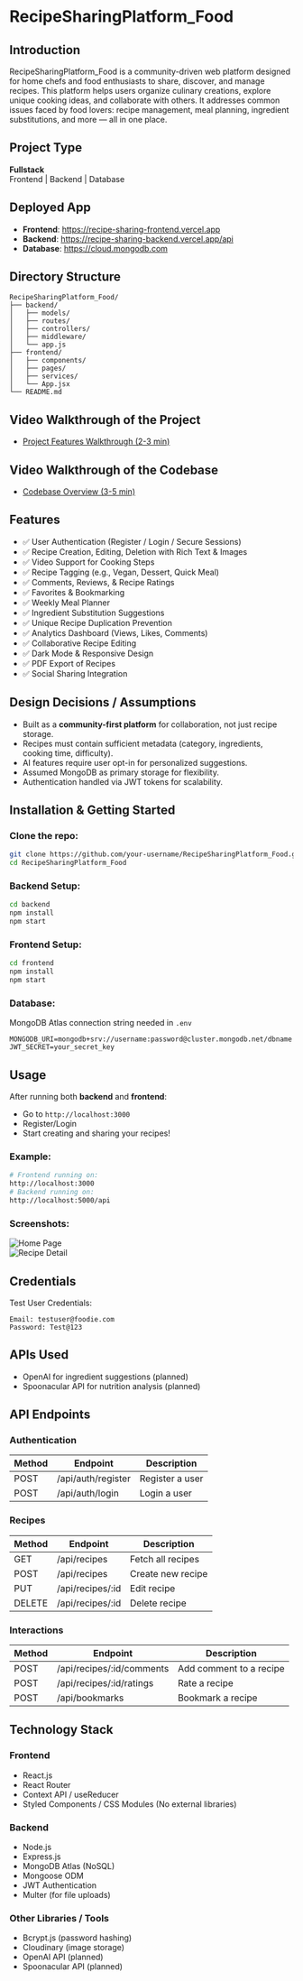 <!-- # React + Vite

This template provides a minimal setup to get React working in Vite with HMR and some ESLint rules.

Currently, two official plugins are available:

- [@vitejs/plugin-react](https://github.com/vitejs/vite-plugin-react/blob/main/packages/plugin-react) uses [Babel](https://babeljs.io/) for Fast Refresh
- [@vitejs/plugin-react-swc](https://github.com/vitejs/vite-plugin-react/blob/main/packages/plugin-react-swc) uses [SWC](https://swc.rs/) for Fast Refresh

## Expanding the ESLint configuration

If you are developing a production application, we recommend using TypeScript with type-aware lint rules enabled. Check out the [TS template](https://github.com/vitejs/vite/tree/main/packages/create-vite/template-react-ts) for information on how to integrate TypeScript and [`typescript-eslint`](https://typescript-eslint.io) in your project. -->










# RecipeSharingPlatform_Food

## Introduction
RecipeSharingPlatform_Food is a community-driven web platform designed for home chefs and food enthusiasts to share, discover, and manage recipes. This platform helps users organize culinary creations, explore unique cooking ideas, and collaborate with others. It addresses common issues faced by food lovers: recipe management, meal planning, ingredient substitutions, and more — all in one place.

## Project Type
**Fullstack**  
Frontend | Backend | Database

## Deployed App
- **Frontend**: https://recipe-sharing-frontend.vercel.app  
- **Backend**: https://recipe-sharing-backend.vercel.app/api  
- **Database**: https://cloud.mongodb.com  

## Directory Structure
```
RecipeSharingPlatform_Food/
├── backend/
│   ├── models/
│   ├── routes/
│   ├── controllers/
│   ├── middleware/
│   └── app.js
├── frontend/
│   ├── components/
│   ├── pages/
│   ├── services/
│   └── App.jsx
└── README.md
```

## Video Walkthrough of the Project
- [Project Features Walkthrough (2-3 min)](https://drive.google.com/xyz)

## Video Walkthrough of the Codebase
- [Codebase Overview (3-5 min)](https://drive.google.com/xyz)

## Features
- ✅ User Authentication (Register / Login / Secure Sessions)
- ✅ Recipe Creation, Editing, Deletion with Rich Text & Images
- ✅ Video Support for Cooking Steps
- ✅ Recipe Tagging (e.g., Vegan, Dessert, Quick Meal)
- ✅ Comments, Reviews, & Recipe Ratings
- ✅ Favorites & Bookmarking
- ✅ Weekly Meal Planner
- ✅ Ingredient Substitution Suggestions
- ✅ Unique Recipe Duplication Prevention
- ✅ Analytics Dashboard (Views, Likes, Comments)
- ✅ Collaborative Recipe Editing
- ✅ Dark Mode & Responsive Design
- ✅ PDF Export of Recipes
- ✅ Social Sharing Integration

## Design Decisions / Assumptions
- Built as a **community-first platform** for collaboration, not just recipe storage.
- Recipes must contain sufficient metadata (category, ingredients, cooking time, difficulty).
- AI features require user opt-in for personalized suggestions.
- Assumed MongoDB as primary storage for flexibility.
- Authentication handled via JWT tokens for scalability.

## Installation & Getting Started

### Clone the repo:
```bash
git clone https://github.com/your-username/RecipeSharingPlatform_Food.git
cd RecipeSharingPlatform_Food
```

### Backend Setup:
```bash
cd backend
npm install
npm start
```

### Frontend Setup:
```bash
cd frontend
npm install
npm start
```

### Database:
MongoDB Atlas connection string needed in `.env`

```env
MONGODB_URI=mongodb+srv://username:password@cluster.mongodb.net/dbname
JWT_SECRET=your_secret_key
```

## Usage
After running both **backend** and **frontend**:

- Go to `http://localhost:3000`
- Register/Login
- Start creating and sharing your recipes!

### Example:
```bash
# Frontend running on:
http://localhost:3000
# Backend running on:
http://localhost:5000/api
```

### Screenshots:
![Home Page](./screenshots/home.png)  
![Recipe Detail](./screenshots/recipe-detail.png)

## Credentials
Test User Credentials:
```
Email: testuser@foodie.com
Password: Test@123
```

## APIs Used
- OpenAI for ingredient suggestions (planned)
- Spoonacular API for nutrition analysis (planned)

## API Endpoints
### Authentication
| Method | Endpoint        | Description         |
|--------|-----------------|---------------------|
| POST   | /api/auth/register | Register a user    |
| POST   | /api/auth/login    | Login a user       |

### Recipes
| Method | Endpoint        | Description         |
|--------|-----------------|---------------------|
| GET    | /api/recipes     | Fetch all recipes   |
| POST   | /api/recipes     | Create new recipe   |
| PUT    | /api/recipes/:id | Edit recipe         |
| DELETE | /api/recipes/:id | Delete recipe       |

### Interactions
| Method | Endpoint                   | Description               |
|--------|-----------------------------|-----------------------------|
| POST   | /api/recipes/:id/comments    | Add comment to a recipe     |
| POST   | /api/recipes/:id/ratings     | Rate a recipe               |
| POST   | /api/bookmarks               | Bookmark a recipe           |

## Technology Stack
### Frontend
- React.js
- React Router
- Context API / useReducer
- Styled Components / CSS Modules (No external libraries)

### Backend
- Node.js
- Express.js
- MongoDB Atlas (NoSQL)
- Mongoose ODM
- JWT Authentication
- Multer (for file uploads)

### Other Libraries / Tools
- Bcrypt.js (password hashing)
- Cloudinary (image storage)
- OpenAI API (planned)
- Spoonacular API (planned)
